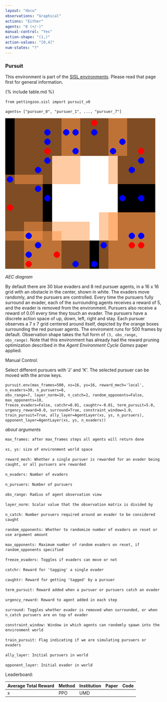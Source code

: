 ```yaml
---
layout: "docu"
observations: "Graphical"
actions: "Either"
agents: "8 (+/-)"
manual-control: "Yes"
action-shape: "(1,)"
action-values: "[0,4]"
num-states: "?"
---
```

### Pursuit

This environment is part of the [SISL environments](../sisl). Please read that page first for general information.


{% include table.md %}

`from pettingzoo.sisl import pursuit_v0`

`agents= ["pursuer_0", "pursuer_1", ..., "pursuer_7"]`

![](sisl_pursuit.gif)

*AEC diagram*

By default there are 30 blue evaders and 8 red pursuer agents, in a 16 x 16 grid with an obstacle in the center, shown in white. The evaders move randomly, and the pursuers are controlled. Every time the pursuers fully surround an evader, each of the surrounding agents receives a reward of 5, and the evader is removed from the environment. Pursuers also receive a reward of 0.01 every time they touch an evader. The pursuers have a discrete action space of up, down, left, right and stay. Each pursuer observes a 7 x 7 grid centered around itself, depicted by the orange boxes surrounding the red pursuer agents. The enviroment runs for 500 frames by default. Observation shape takes the full form of `(3, obs_range, obs_range)`. Note that this environment has already had the reward pruning optimization described in the *Agent Environment Cycle Games* paper applied.

Manual Control:

Select different pursuers with 'J' and 'K'. The selected pursuer can be moved with the arrow keys.


```
pursuit.env(max_frames=500, xs=16, ys=16, reward_mech='local', n_evaders=30, n_pursuers=8,
obs_range=7, layer_norm=10, n_catch=2, random_opponents=False, max_opponents=10,
freeze_evaders=False, catchr=0.01, caughtr=-0.01, term_pursuit=5.0,
urgency_reward=0.0, surround=True, constraint_window=1.0,
train_pursuit=True, ally_layer=AgentLayer(xs, ys, n_pursuers),
opponent_layer=AgentLayer(xs, ys, n_evaders))

```

*about arguments*

```
max_frames: after max_frames steps all agents will return done

xs, ys: size of environment world space

reward_mech: Whether a single pursuer is rewarded for an evader being caught, or all pursuers are rewarded

n_evaders: Number of evaders

n_pursuers: Number of pursuers

obs_range: Radius of agent observation view

layer_norm: Scalar value that the observation matrix is divided by

n_catch: Number pursuers required around an evader to be considered caught

random_opponents: Whether to randomize number of evaders on reset or use argument amount

max_opponents: Maximum number of random evaders on reset, if random_opponents specified

freeze_evaders: Toggles if evaders can move or not

catchr: Reward for 'tagging' a single evader

caughtr: Reward for getting 'tagged' by a pursuer

term_pursuit: Reward added when a pursuer or pursuers catch an evader

urgency_reward: Reward to agent added in each step

surround: Toggles whether evader is removed when surrounded, or when n_catch pursuers are on top of evader

constraint_window: Window in which agents can randomly spawn into the environment world

train_pursuit: Flag indicating if we are simulating pursuers or evaders

ally_layer: Initial pursuers in world

opponent_layer: Initial evader in world
```

Leaderboard:

| Average Total Reward | Method | Institution | Paper | Code |
|----------------------|--------|-------------|-------|------|
| x                    | PPO    | UMD         |       |      |
